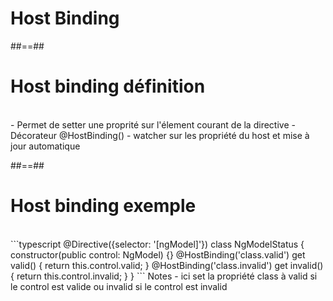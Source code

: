 <!-- .slide: class="sfeir-bg-white-5" -->
# Host Binding

##==##

<!-- .slide: class="sfeir-basic-slide" -->
# Host binding définition
<br>
- Permet de setter une proprité sur l'élement courant de la directive
- Décorateur @HostBinding()
- watcher sur les propriété du host et mise à jour automatique

##==##

<!-- .slide: class="sfeir-basic-slide with-code" -->
# Host binding exemple
<br>
```typescript
@Directive({selector: '[ngModel]'})
class NgModelStatus {
  constructor(public control: NgModel) {}
  @HostBinding('class.valid') get valid() { return this.control.valid; }
  @HostBinding('class.invalid') get invalid() { return this.control.invalid; }
}
```
<!-- .element: class="big-code" -->
Notes
- ici set la propriété class à valid si le control est valide ou invalid si le control est invalid
